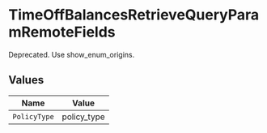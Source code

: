 # TimeOffBalancesRetrieveQueryParamRemoteFields

Deprecated. Use show_enum_origins.


## Values

| Name         | Value        |
| ------------ | ------------ |
| `PolicyType` | policy_type  |